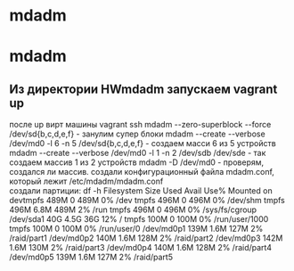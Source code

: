# mdadm
# mdadm
## Из директории HWmdadm запускаем vagrant up
после up вирт машины vagrant ssh
mdadm --zero-superblock --force /dev/sd{b,c,d,e,f}    -  занулим супер блоки
mdadm --create --verbose /dev/md0 -l 6 -n 5 /dev/sd{b,c,d,e,f}  - создаем масси 6 из 5 устройств
mdadm --create --verbose /dev/md0 -l 1 -n 2 /dev/sdb /dev/sde    -   так создаем массив 1 из 2 устройств
mdadm -D /dev/md0  - проверям, создался ли массив.
создали конфигурационный файла mdadm.conf, который лежит /etc/mdadm/mdadm.conf  
создали партиции:
df -h
Filesystem      Size  Used Avail Use% Mounted on
devtmpfs        489M     0  489M   0% /dev
tmpfs           496M     0  496M   0% /dev/shm
tmpfs           496M  6.8M  489M   2% /run
tmpfs           496M     0  496M   0% /sys/fs/cgroup
/dev/sda1        40G  4.5G   36G  12% /
tmpfs           100M     0  100M   0% /run/user/1000
tmpfs           100M     0  100M   0% /run/user/0
/dev/md0p1      139M  1.6M  127M   2% /raid/part1
/dev/md0p2      140M  1.6M  128M   2% /raid/part2
/dev/md0p3      142M  1.6M  130M   2% /raid/part3
/dev/md0p4      140M  1.6M  128M   2% /raid/part4
/dev/md0p5      139M  1.6M  127M   2% /raid/part5
